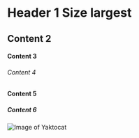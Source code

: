 # Header 1 Size largest
## Content 2 
#### Content 3

###### Content 4

#### Content 5

##### Content 6

![Image of Yaktocat](https://octodex.github.com/images/yaktocat.png)
